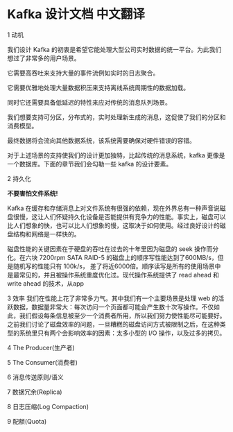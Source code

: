 # Kafka 设计文档 中文翻译

1 动机

我们设计 Kafka 的初衷是希望它能处理大型公司实时数据的统一平台。为此我们想过了非常多的用户场景。

它需要高吞吐来支持大量的事件流例如实时的日志聚合。

它需要优雅地处理大量数据积压来支持离线系统周期性的数据加载。

同时它还需要具备低延迟的特性来应对传统的消息队列场景。

我们想要支持可分区，分布式的，实时处理新生成的消息，这促使了我们的分区和消费模型。

最终数据将会流向其他数据系统，该系统需要确保对硬件错误的容错。

对于上述场景的支持使我们的设计更加独特，比起传统的消息系统，kafka 更像是一个数据库。下面的章节我们会勾勒一些 kafka 的设计要素。

2 持久化

**不要害怕文件系统!**

Kafka 在缓存和存储消息上对文件系统有很强的依赖，现在外界总有一种声音说磁盘很慢，这让人们怀疑持久化设备是否能提供有竞争力的性能。事实上，磁盘可以比人们想象的快，也可以比人们想象的慢，这取决于如何使用。经过良好设计的磁盘结构和网络是一样快的。

磁盘性能的关键因素在于硬盘的吞吐在过去的十年里因为磁盘的 seek 操作而分化。在六块 7200rpm SATA RAID-5  的磁盘上的顺序写性能达到了600MB/s，但是随机写的性能只有 100k/s， 差了将近6000倍。顺序读写是所有的使用场景中是最常见的，并且被操作系统重度优化过。现代操作系统提供了 read ahead 和 write ahead 的技术，从app

3 效率
我们在性能上花了非常多力气。其中我们有一个主要场景是处理 web 的活跃数据，数据量非常大：每次访问一个页面都可能会产生数十次写操作。不仅如此，我们假设每条信息被至少一个消费者所用，所以我们努力使性能尽可能要好。
之前我们讨论了磁盘效率的问题，一旦糟糕的磁盘访问方式被限制之后，在这种类型的系统里只有两个会影响效率的因素：太多小型的 I/O 操作，以及过多的拷贝。

4 The Producer(生产者)

5 The Consumer(消费者)

6 消息传送原则/语义

7 数据冗余(Replica)

8 日志压缩(Log Compaction)

9 配额(Quota)
